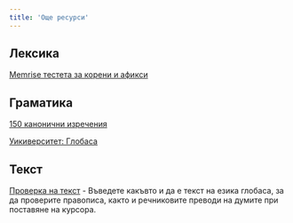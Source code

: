 ```yaml
---
title: 'Още ресурси'
---
```


## Лексика

[Memrise тестета за корени и афикси](https://app.memrise.com/course/6118879/globasa-affixes-and-roots/)

## Граматика

[150 канонични изречения](https://www.reddit.com/r/Globasa/comments/rhdozj/150_canonical_sentences/)

[Уикиверситет: Глобаса](https://en.wikiversity.org/wiki/Globasa)

## Текст

[Проверка на текст](https://conlang-checker.vercel.app/) - Въведете какъвто и да е текст на езика глобаса, за да проверите правописа, както и речниковите преводи на думите при поставяне на курсора. 